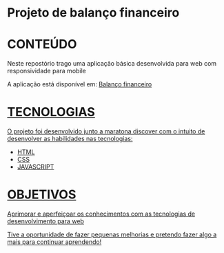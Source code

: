 # Projeto de balanço financeiro

# CONTEÚDO

<p>Neste repostório trago uma aplicação básica desenvolvida para web com responsividade para mobile</p>
<p>A aplicação está disponível em: <a href="https://gleydson-delcho.github.io/Maratona-discover/">Balanço financeiro</p>

# TECNOLOGIAS

<P>O projeto foi desenvolvido junto a maratona discover com o intuito de desenvolver as 
habilidades nas tecnologias:</p>

 * HTML
 * CSS 
 * JAVASCRIPT

# OBJETIVOS

<p>Aprimorar e aperfeiçoar os conhecimentos com as tecnologias de desenvolvimento para web</p>
<p>Tive a oportunidade de fazer pequenas melhorias e pretendo fazer algo a mais para continuar aprendendo!</p>
